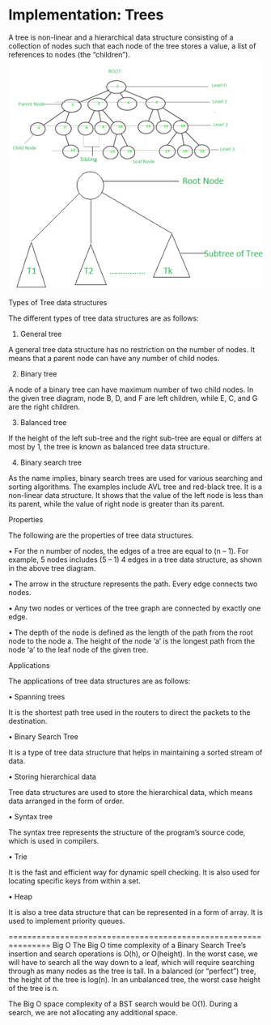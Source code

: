 # Implementation: Trees

A tree is non-linear and a hierarchical data structure consisting of a collection of nodes such that each node of the tree stores a value, a list of references to nodes (the “children”).
![image](1.0.png)
![image](2.0.png)


 Types of Tree data structures

The different types of tree data structures are as follows:

1. General tree

A general tree data structure has no restriction on the number of nodes. It means that a parent node can have any number of child nodes.  

2. Binary tree  

A node of a binary tree can have maximum number of two child nodes. In the given tree diagram, node B, D, and F are left children, while E, C, and G are the right children.  

3. Balanced tree

If the height of the left sub-tree and the right sub-tree are equal or differs at most by 1, the tree is known as balanced tree data structure.  



4. Binary search tree

As the name implies, binary search trees are used for various searching and sorting algorithms. The examples include AVL tree and red-black tree. It is a non-linear data structure. It shows that the value of the left node is less than its parent, while the value of right node is greater than its parent.  

Properties

The following are the properties of tree data structures.  

• For the n number of nodes, the edges of a tree are equal to (n – 1). For example, 5 nodes includes (5 – 1) 4 edges in a tree data structure, as shown in the above tree diagram.  

• The arrow in the structure represents the path. Every edge connects two nodes.  

• Any two nodes or vertices of the tree graph are connected by exactly one edge.

• The depth of the node is defined as the length of the path from the root node to the node a. The height of the node ‘a’ is the longest path from the node ‘a’ to the leaf node of the given tree.  

Applications

The applications of tree data structures are as follows:

• Spanning trees

It is the shortest path tree used in the routers to direct the packets to the destination.  

• Binary Search Tree

It is a type of tree data structure that helps in maintaining a sorted stream of data.  

• Storing hierarchical data

Tree data structures are used to store the hierarchical data, which means data arranged in the form of order.  

• Syntax tree

The syntax tree represents the structure of the program’s source code, which is used in compilers.  

• Trie

It is the fast and efficient way for dynamic spell checking. It is also used for locating specific keys from within a set.  

• Heap

It is also a tree data structure that can be represented in a form of array. It is used to implement priority queues.  



===============================================================
Big O
The Big O time complexity of a Binary Search Tree’s insertion and search operations is O(h), or O(height). In the worst case, we will have to search all the way down to a leaf, which will require searching through as many nodes as the tree is tall. In a balanced (or “perfect”) tree, the height of the tree is log(n). In an unbalanced tree, the worst case height of the tree is n.

The Big O space complexity of a BST search would be O(1). During a search, we are not allocating any additional space.